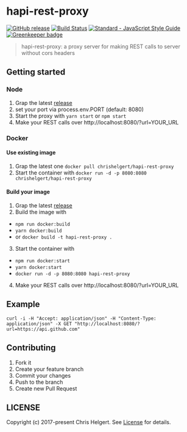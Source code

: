 # hapi-rest-proxy

[![GitHub release](https://img.shields.io/github/release/chrishelgert/hapi-rest-proxy.svg)](https://github.com/chrishelgert/hapi-rest-proxy/releases)
[![Build Status](https://travis-ci.org/chrishelgert/hapi-rest-proxy.svg?branch=master)](https://travis-ci.org/chrishelgert/hapi-rest-proxy)
[![Standard - JavaScript Style Guide](https://img.shields.io/badge/code_style-standard-brightgreen.svg)](https://standardjs.com)
[![Greenkeeper badge](https://badges.greenkeeper.io/chrishelgert/hapi-rest-proxy.svg)](https://greenkeeper.io/)

> hapi-rest-proxy: a proxy server for making REST calls to server without cors headers

## Getting started

### Node

1. Grap the latest [release](https://github.com/chrishelgert/hapi-rest-proxy/releases)
2. set your port via process.env.PORT (default: 8080)
3. Start the proxy with `yarn start` or `npm start`
4. Make your REST calls over http://localhost:8080/?url=YOUR_URL

### Docker

#### Use existing image
1. Grap the latest one `docker pull chrishelgert/hapi-rest-proxy`
2. Start the container with `docker run -d -p 8080:8080 chrishelgert/hapi-rest-proxy`

#### Build your image

1. Grap the latest [release](https://github.com/chrishelgert/hapi-rest-proxy/releases)
2. Build the image with
  * `npm run docker:build`
  * `yarn docker:build`
  * or `docker build -t hapi-rest-proxy .`
3. Start the container with
  * `npm run docker:start`
  * `yarn docker:start`
  * `docker run -d -p 8080:8080 hapi-rest-proxy`
4. Make your REST calls over http://localhost:8080/?url=YOUR_URL

## Example

```
curl -i -H "Accept: application/json" -H "Content-Type: application/json" -X GET "http://localhost:8080/?url=https://api.github.com"
```

## Contributing

1. Fork it
2. Create your feature branch
3. Commit your changes
4. Push to the branch
5. Create new Pull Request

## LICENSE

Copyright (c) 2017-present Chris Helgert. See [License](./LICENSE.md) for details.
